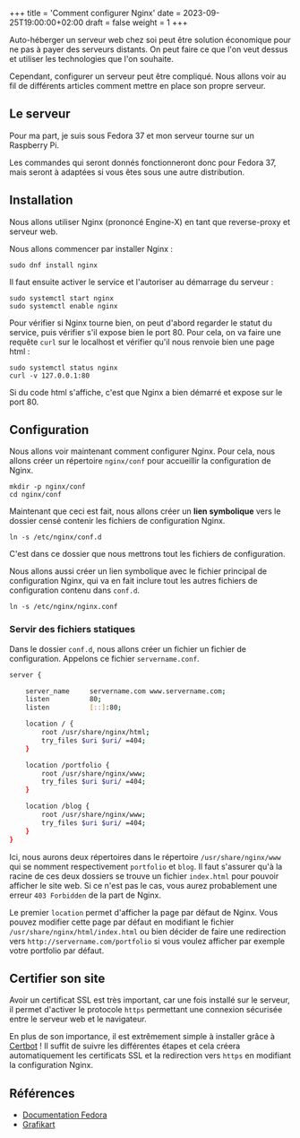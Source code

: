 +++
title = 'Comment configurer Nginx'
date = 2023-09-25T19:00:00+02:00
draft = false
weight = 1
+++

Auto-héberger un serveur web chez soi peut être solution économique pour ne pas à payer des serveurs distants. On peut faire ce que l'on veut dessus et utiliser les technologies que l'on souhaite.

Cependant, configurer un serveur peut être compliqué. Nous allons voir au fil de différents articles comment mettre en place son propre serveur.

## Le serveur

Pour ma part, je suis sous Fedora 37 et mon serveur tourne sur un Raspberry Pi.

Les commandes qui seront donnés fonctionneront donc pour Fedora 37, mais seront à adaptées si vous êtes sous une autre distribution.

## Installation

Nous allons utiliser Nginx (prononcé Engine-X) en tant que reverse-proxy et serveur web.

Nous allons commencer par installer Nginx :
```shell
sudo dnf install nginx
```

Il faut ensuite activer le service et l'autoriser au démarrage du serveur :
```shell
sudo systemctl start nginx
sudo systemctl enable nginx
```

Pour vérifier si Nginx tourne bien, on peut d'abord regarder le statut du service, puis vérifier s'il expose bien le port 80. Pour cela, on va faire une requête `curl` sur le localhost et vérifier qu'il nous renvoie bien une page html :
```shell
sudo systemctl status nginx
curl -v 127.0.0.1:80
```

Si du code html s'affiche, c'est que Nginx a bien démarré et expose sur le port 80.


## Configuration

Nous allons voir maintenant comment configurer Nginx. Pour cela, nous allons créer un répertoire `nginx/conf` pour accueillir la configuration de Nginx.

```shell
mkdir -p nginx/conf
cd nginx/conf
```

Maintenant que ceci est fait, nous allons créer un **lien symbolique** vers le dossier censé contenir les fichiers de configuration Nginx.

```shell
ln -s /etc/nginx/conf.d
```

C'est dans ce dossier que nous mettrons tout les fichiers de configuration.

Nous allons aussi créer un lien symbolique avec le fichier principal de configuration Nginx, qui va en fait inclure tout les autres fichiers de configuration contenu dans `conf.d`.

```shell
ln -s /etc/nginx/nginx.conf
```

### Servir des fichiers statiques

Dans le dossier `conf.d`, nous allons créer un fichier un fichier de configuration. Appelons ce fichier `servername.conf`.

```bash 
server {

    server_name     servername.com www.servername.com;
    listen          80;
    listen          [::]:80;

    location / {
        root /usr/share/nginx/html;
        try_files $uri $uri/ =404;
    }

    location /portfolio {
        root /usr/share/nginx/www;
        try_files $uri $uri/ =404;
    }

    location /blog {
        root /usr/share/nginx/www;
        try_files $uri $uri/ =404;
    }
}
```

Ici, nous aurons deux répertoires dans le répertoire `/usr/share/nginx/www` qui se nomment respectivement `portfolio` et `blog`. Il faut s'assurer qu'à la racine de ces deux dossiers se trouve un fichier `index.html` pour pouvoir afficher le site web. Si ce n'est pas le cas, vous aurez probablement une erreur `403 Forbidden` de la part de Nginx.

Le premier `location` permet d'afficher la page par défaut de Nginx. Vous pouvez modifier cette page par défaut en modifiant le fichier `/usr/share/nginx/html/index.html` ou bien décider de faire une redirection vers `http://servername.com/portfolio` si vous voulez afficher par exemple votre portfolio par défaut.

## Certifier son site

Avoir un certificat SSL est très important, car une fois installé sur le serveur, il permet d'activer le protocole `https` permettant une connexion sécurisée entre le serveur web et le navigateur.

En plus de son importance, il est extrêmement simple à installer grâce à [Certbot](https://certbot.eff.org/instructions) ! Il suffit de suivre les différentes étapes et cela créera automatiquement les certificats SSL et la redirection vers `https` en modifiant la configuration Nginx. 

## Références
 - [Documentation Fedora](https://doc.fedora-fr.org/wiki/Nginx)
 - [Grafikart](https://grafikart.fr/tutoriels/nginx-692)

